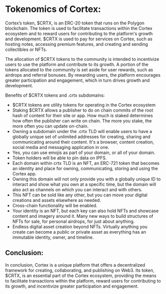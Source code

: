 # Tokenomics of Cortex:

Cortex’s token, \$CRTX, is an ERC-20 token that runs on the Polygon blockchain. The token is used to facilitate transactions within the Cortex ecosystem and to reward users for contributing to the platform's growth and development. $CRTX is used to pay for services on Cortex, such as hosting notes, accessing premium features, and creating and sending collectibles or NFTs.

The allocation of \$CRTX tokens to the community is intended to incentivize users to use the platform and contribute to its growth. A portion of the tokens allocated to the community is set aside for user rewards, such as airdrops and referral bonuses. By rewarding users, the platform encourages greater participation and engagement, which in turn drives growth and development.


Benefits of \$CRTX tokens and .crtx subdomains:
- \$CRTX tokens are utility tokens for operating in the Cortex ecosystem
- Staking \$CRTX allows a publisher to do on chain commits of the root hash of content for their site or app. How much is staked determines how often the publisher can write on chain. The more you stake, the more often you can update on-chain.
- Owning a subdomain under the .crtx TLD will enable users to have a globally unique set of unlimited addresses for creating, sharing and communicating around their content. It's a browser, content creation, social media and messaging application in one.
- Yes, you can use emojis as part of your domain, or all of your domain.
- Token holders will be able to pin data on IPFS.
- Each domain within crtx TLD is an NFT, an ERC-721 token that becomes an identity and place for owning, communicating, storing and using the Cortex app.
- Owning this domain will not only provide you with a globally unique ID to interact and show what you own at a specific time, but the domain will also act as channels on which you can interact and with others.
- This NFT can be sold like any other, but you can move your digital creations and assets elsewhere as needed.
- Cross-chain functionality will be enabled.
- Your identity is an NFT, but each key can also hold NFTs and showcase content and imagery around it. Many new ways to build structures of NFTs for sale, for personal airdrops, for just about anything.
- Endless digital asset creation beyond NFTs. Virtually anything you create can become a public or private asset as everything has an immutable identity, owner, and timeline.


## Conclusion:
In conclusion, Cortex is a unique platform that offers a decentralized framework for creating, collaborating, and publishing on Web3. Its token, \$CRTX, is an essential part of the Cortex ecosystem, providing the means to facilitate transactions within the platform, reward users for contributing to its growth, and incentivize greater participation and engagement.




